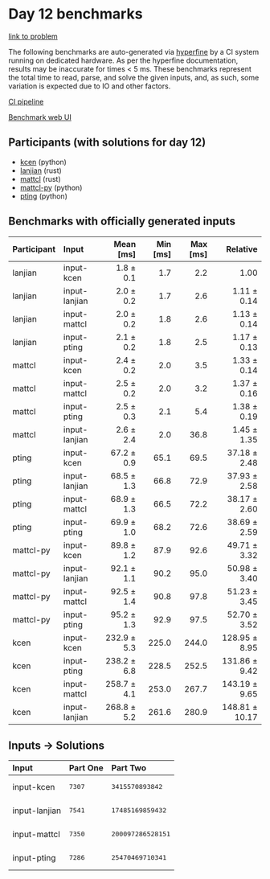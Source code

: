# Day 12 benchmarks

[link to problem](https://adventofcode.com/2023/day/12)

The following benchmarks are auto-generated via
[hyperfine](https://github.com/sharkdp/hyperfine) by a CI system running on
dedicated hardware. As per the hyperfine documentation, results may be
inaccurate for times < 5 ms. These benchmarks represent the total time to read,
parse, and solve the given inputs, and, as such, some variation is expected due
to IO and other factors.

[CI pipeline](http://ci.papercode.net:8080/teams/main/pipelines/aoc2023)

[Benchmark web UI](https://aoc.ancalagon.black)


## Participants (with solutions for day 12)

- [kcen](https://github.com/kcen/aoc2023) (python)
- [lanjian](https://github.com/lanjian/aoc-2023) (rust)
- [mattcl](https://github.com/mattcl/aoc2023) (rust)
- [mattcl-py](https://github.com/mattcl/aoc2023-py) (python)
- [pting](https://github.com/pting/aoc2023) (python)


## Benchmarks with officially generated inputs

| Participant | Input | Mean [ms] | Min [ms] | Max [ms] | Relative |
|:---|:---|---:|---:|---:|---:|
| lanjian | input-kcen | 1.8 ± 0.1 | 1.7 | 2.2 | 1.00 |
| lanjian | input-lanjian | 2.0 ± 0.2 | 1.7 | 2.6 | 1.11 ± 0.14 |
| lanjian | input-mattcl | 2.0 ± 0.2 | 1.8 | 2.6 | 1.13 ± 0.14 |
| lanjian | input-pting | 2.1 ± 0.2 | 1.8 | 2.5 | 1.17 ± 0.13 |
| mattcl | input-kcen | 2.4 ± 0.2 | 2.0 | 3.5 | 1.33 ± 0.14 |
| mattcl | input-mattcl | 2.5 ± 0.2 | 2.0 | 3.2 | 1.37 ± 0.16 |
| mattcl | input-pting | 2.5 ± 0.3 | 2.1 | 5.4 | 1.38 ± 0.19 |
| mattcl | input-lanjian | 2.6 ± 2.4 | 2.0 | 36.8 | 1.45 ± 1.35 |
| pting | input-kcen | 67.2 ± 0.9 | 65.1 | 69.5 | 37.18 ± 2.48 |
| pting | input-lanjian | 68.5 ± 1.3 | 66.8 | 72.9 | 37.93 ± 2.58 |
| pting | input-mattcl | 68.9 ± 1.3 | 66.5 | 72.2 | 38.17 ± 2.60 |
| pting | input-pting | 69.9 ± 1.0 | 68.2 | 72.6 | 38.69 ± 2.59 |
| mattcl-py | input-kcen | 89.8 ± 1.2 | 87.9 | 92.6 | 49.71 ± 3.32 |
| mattcl-py | input-lanjian | 92.1 ± 1.1 | 90.2 | 95.0 | 50.98 ± 3.40 |
| mattcl-py | input-mattcl | 92.5 ± 1.4 | 90.8 | 97.8 | 51.23 ± 3.45 |
| mattcl-py | input-pting | 95.2 ± 1.3 | 92.9 | 97.5 | 52.70 ± 3.52 |
| kcen | input-kcen | 232.9 ± 5.3 | 225.0 | 244.0 | 128.95 ± 8.95 |
| kcen | input-pting | 238.2 ± 6.8 | 228.5 | 252.5 | 131.86 ± 9.42 |
| kcen | input-mattcl | 258.7 ± 4.1 | 253.0 | 267.7 | 143.19 ± 9.65 |
| kcen | input-lanjian | 268.8 ± 5.2 | 261.6 | 280.9 | 148.81 ± 10.17 |


## Inputs -> Solutions

| Input | Part One | Part Two |
|:---|:---|:---|
|input-kcen|<pre>7307</pre>|<pre>3415570893842</pre>|
|input-lanjian|<pre>7541</pre>|<pre>17485169859432</pre>|
|input-mattcl|<pre>7350</pre>|<pre>200097286528151</pre>|
|input-pting|<pre>7286</pre>|<pre>25470469710341</pre>|